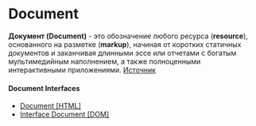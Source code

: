 # Document

**Документ (Document)** - это обозначение любого ресурса (**resource**), основанного на разметке (**markup**), начиная от коротких статичных документов и заканчивая длинными эссе или отчетами с богатым мультимедийным наполнением, а также полноценными интерактивными приложениями. [Источник](https://dom.spec.whatwg.org/#introduction-to-the-dom)

#### Document Interfaces

- [Document [HTML]](https://html.spec.whatwg.org/multipage/dom.html#document)
- [Interface Document [DOM]](https://dom.spec.whatwg.org/#document)
